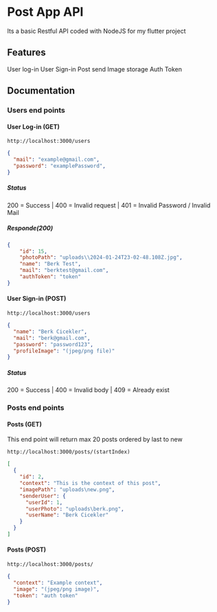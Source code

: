 # Post App API
Its a basic Restful API coded with NodeJS for my flutter project

## Features
User log-in
User Sign-in
Post send
Image storage
Auth Token

## Documentation

### Users end points 

#### User Log-in (GET)
```
http://localhost:3000/users
```
```JSON
{
  "mail": "example@gmail.com",
  "password": "examplePassword",
}
```
##### Status
200 = Success | 
400 = Invalid request | 
401 = Invalid Password / Invalid Mail

##### Responde(200)
```JSON
{
    "id": 15,
    "photoPath": "uploads\\2024-01-24T23-02-48.108Z.jpg",
    "name": "Berk Test",
    "mail": "berktest@gmail.com",
    "authToken": "token"
}
```

####  User Sign-in (POST)
```
http://localhost:3000/users
```
```JSON
{
  "name": "Berk Cicekler",
  "mail": "berk@gmail.com",
  "password": "password123",
  "profileImage": "(jpeg/png file)"
}
```
##### Status
200 = Success | 400 = Invalid body  | 409 = Already exist

### Posts end points
#### Posts (GET)
This end point will return max 20 posts ordered by last to new 
```
http://localhost:3000/posts/(startIndex)
```
```JSON
[
  {
    "id": 2,
    "context": "This is the context of this post",
    "imagePath": "uploads\new.png",
    "senderUser": {
      "userId": 1,
      "userPhoto": "uploads\berk.png",
      "userName": "Berk Cicekler"
    }
  }
]
```
#### Posts (POST)
```
http://localhost:3000/posts/
```
```JSON
{
  "context": "Example context",
  "image": "(jpeg/png image)",
  "token": "auth token"
}
```
